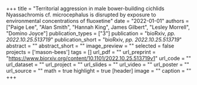 +++
title = "Territorial aggression in male bower-building cichlids Nyassachromis cf. microcephalus is disrupted by exposure to environmental concentrations of fluoxetine"
date = "2022-01-01"
authors = ["Paige Lee", "Alan Smith", "Hannah King", James Gilbert", "Lesley Morrell", "Domino Joyce"]
publication_types = ["3"]
publication = "bioRxiv, _pp. 2022.10.25.513719_"
publication_short = "bioRxiv, _pp. 2022.10.25.513719_"
abstract = ""
abstract_short = ""
image_preview = ""
selected = false
projects = ['mason-bees']
tags = []
url_pdf = ""
url_preprint = "https://www.biorxiv.org/content/10.1101/2022.10.25.513719v1"
url_code = ""
url_dataset = ""
url_project = ""
url_slides = ""
url_video = ""
url_poster = ""
url_source = ""
math = true
highlight = true
[header]
image = ""
caption = ""
+++
